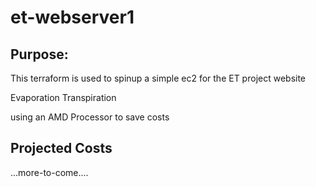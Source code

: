# et-webserver1

## Purpose:

This terraform is used to spinup a simple ec2 for the ET project website

Evaporation
Transpiration

using an AMD Processor to save costs

## Projected Costs



...more-to-come....
